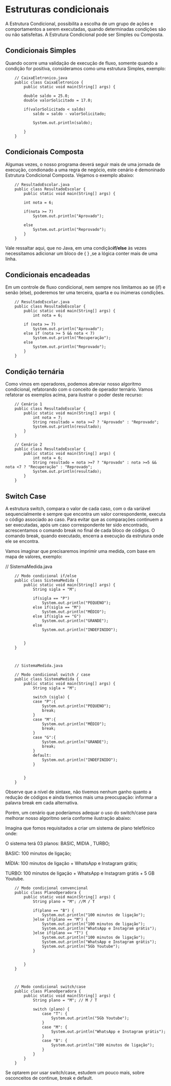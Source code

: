 # Estruturas condicionais

A Estrutura Condicional, possibilita a escolha de um grupo de ações e comportamentos a serem executadas, quando determinadas condições são ou não satisfeitas. A Estrutura Condicional pode ser Simples ou Composta.

## Condicionais Simples
Quando ocorre uma validação de execução de fluxo, somente quando a condição for positiva, consideramos como uma estrutura Simples, exemplo:

		// CaixaEletronico.java
		public class CaixaEletronico {
			public static void main(String[] args) {

			double saldo = 25.0;
			double valorSolicitado = 17.0;

			if(valorSolicitado < saldo)
				saldo = saldo - valorSolicitado;

				System.out.println(saldo);

			}
		}

## Condicionais Composta
Algumas vezes, o nosso programa deverá seguir mais de uma jornada de execução, condionado a uma regra de negócio, este cenário é demoninado Estrutura Condicional Composta. Vejamos o exemplo abaixo:

		// ResultadoEscolar.java
		public class ResultadoEscolar {
			public static void main(String[] args) {

			int nota = 6;
			
			if(nota >= 7)
				System.out.println("Aprovado");

			else
				System.out.println("Reprovado");
			}
		}

Vale ressaltar aqui, que no Java, em uma condição**if/else** às vezes necessitamos adicionar um bloco de 
{ }
,se a lógica conter mais de uma linha.

## Condicionais encadeadas
Em um controle de fluxo condicional, nem sempre nos limitamos ao se (if) e senão (else), poderemos ter uma terceira, quarta e ou inúmeras condições.

		// ResultadoEscolar.java
		public class ResultadoEscolar {
			public static void main(String[] args) {
				int nota = 6;

			if (nota >= 7)
				System.out.println("Aprovado");
			else if (nota >= 5 && nota < 7)
				System.out.println("Recuperação");
			else
				System.out.println("Reprovado");
			}
		}

## Condição ternária
Como vimos em operadores, podemos abreviar nosso algoritmo condicional, refatorando com o conceito de operador ternário. Vamos refatorar os exemplos acima, para ilustrar o poder deste recurso:

		// Cenário 1
		public class ResultadoEscolar {
			public static void main(String[] args) {
				int nota = 7;
				String resultado = nota >=7 ? "Aprovado" : "Reprovado";
				System.out.println(resultado);
			}
		}

		// Cenário 2
		public class ResultadoEscolar {
			public static void main(String[] args) {
				int nota = 6;
				String resultado = nota >=7 ? "Aprovado" : nota >=5 && nota <7 ? "Recuperação" : "Reprovado";
				System.out.println(resultado);
			}
		}


## Switch Case
A estrutura switch, compara o valor de cada caso, com o da variável sequencialmente e sempre que encontra um valor correspondente, executa o código associado ao caso. Para evitar que as comparações continuem a ser executadas, após um caso correspondente ter sido encontrado, acrescentamos o comando break no final de cada bloco de códigos. O comando break, quando executado, encerra a execução da estrutura onde ele se encontra.

Vamos imaginar que precisaremos imprimir uma medida, com base em mapa de valores, exemplo:


// SistemaMedida.java

		// Modo condicional if/else
		public class SistemaMedida {
			public static void main(String[] args) {
				String sigla = "M";

				if(sigla == "P")
					System.out.println("PEQUENO");
				else if(sigla == "M")
					System.out.println("MÉDIO");
				else if(sigla == "G")
					System.out.println("GRANDE");
				else
					System.out.println("INDEFINIDO");
					
				
			}
		}



		// SistemaMedida.java

		// Modo condicional switch / case
		public class SistemaMedida {
			public static void main(String[] args) {
				String sigla = "M";

				switch (sigla) {
				case "P":{
					System.out.println("PEQUENO");
					break;
				}
				case "M":{
					System.out.println("MÉDIO");
					break;
				}
				case "G":{
					System.out.println("GRANDE");
					break;
				}
				default:
					System.out.println("INDEFINIDO");
				}
					
				
			}
		}


Observe que a nível de sintaxe, não tivemos nenhum ganho quanto a redução de códigos e ainda tivemos mais uma preocupação: informar a palavra break em cada alternativa.

Porém, um cenário que poderíamos adequar o uso do switch/case para melhorar nosso algoritmo seria conforme ilustração abaixo:

Imagina que fomos requisitados a criar um sistema de plano telefônico onde:

O sistema terá 03 planos: BASIC, MIDIA , TURBO;

BASIC: 100 minutos de ligação;

MÍDIA: 100 minutos de ligação + WhatsApp e Instagram grátis;

TURBO: 100 minutos de ligação + WhatsApp e Instagram grátis + 5 GB Youtube.


		// Modo condicional convencional
		public class PlanoOperadora {
			public static void main(String[] args) {
				String plano = "M"; //M / T
				
				if(plano == "B") {
					System.out.println("100 minutos de ligação");
				}else if(plano == "M") {
					System.out.println("100 minutos de ligação");
					System.out.println("WhatsApp e Instagram grátis");	
				}else if(plano == "T") {
					System.out.println("100 minutos de ligação");
					System.out.println("WhatsApp e Instagram grátis");	
					System.out.println("5Gb Youtube");	
				}
					
				
			}
		}



		// Modo condicional switch/case
		public class PlanoOperadora {
			public static void main(String[] args) {
				String plano = "M"; // M / T

				switch (plano) {
					case "T": {
						System.out.println("5Gb Youtube");
					}
					case "M": {
						System.out.println("WhatsApp e Instagram grátis");
					}
					case "B": {
						System.out.println("100 minutos de ligação");
					}
				}
			}
		}


Se optarem por usar switch/case, estudem um pouco mais, sobre osconceitos de continue, break e default.


